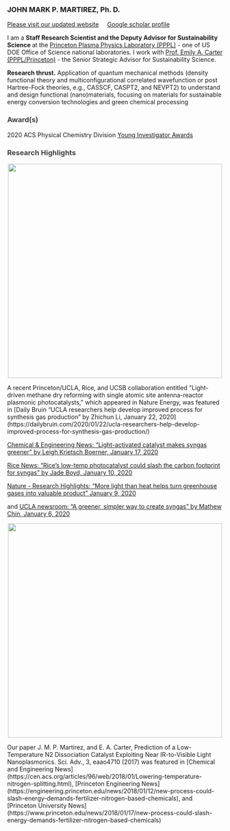 ### JOHN MARK P. MARTIREZ, Ph. D. 

[Please visit our updated website](https://sites.google.com/pppl.gov/martirez-pppl)  &nbsp;&nbsp;&nbsp; [Google scholar profile](https://scholar.google.com/citations?user=_PiDROMAAAAJ&hl=en) 

I am a <b>Staff Research Scientist and the Deputy Advisor for Sustainability Science </b>at the [Princeton Plasma Physics Laboratory (PPPL)](https://www.pppl.gov) - one of US DOE Office of Science national laboratories. I work with [Prof. Emily A. Carter (PPPL/Princeton)](https://carter.princeton.edu/about/) - the Senior Strategic Advisor for Sustainability Science. 

<b>Research thrust.</b> Application of quantum mechanical methods (density functional theory and multiconfigurational correlated wavefunction or post Hartree-Fock theories, e.g., CASSCF, CASPT2, and NEVPT2) to understand and design functional (nano)materials, focusing on materials for sustainable energy conversion technologies and green chemical processing

### <span style="color:#404040">Award(s)</span>
2020 ACS Physical Chemistry Division [Young Investigator Awards](http://phys-acs.org/postdocs/2020.html)

### <span style="color:#404040">Research Highlights</span>

<p align="center">
<img src="https://martirez.github.io/TOC-NatEnergy2020.png" width="500">
</p>
A recent Princeton/UCLA, Rice, and UCSB collaboration entitled "Light-driven methane dry reforming with single atomic site antenna-reactor plasmonic photocatalysts," which appeared in Nature Energy, was featured in
[Daily Bruin “UCLA researchers help develop improved process for synthesis gas production” by Zhichun Li, January 22, 2020](https://dailybruin.com/2020/01/22/ucla-researchers-help-develop-improved-process-for-synthesis-gas-production/) 

[Chemical & Engineering News: “Light-activated catalyst makes syngas greener” by Leigh Krietsch Boerner, January 17, 2020](https://cen.acs.org/synthesis/catalysis/Light-activated-catalyst-makes-syngas/98/i3)

[Rice News: “Rice’s low-temp photocatalyst could slash the carbon footprint for syngas” by Jade Boyd, January 10, 2020](http://news.rice.edu/2020/01/10/gasification-goes-green-2/)

[Nature - Research Highlights: “More light than heat helps turn greenhouse gases into valuable product” January 9, 2020](https://www.nature.com/articles/d41586-020-00027-2)

and
[UCLA newsroom: “A greener, simpler way to create syngas” by Mathew Chin, January 6, 2020](https://samueli.ucla.edu/a-greener-simpler-way-to-create-syngas/)


<p align="center">
<img src="https://martirez.github.io/Carter-Martirez-figure-v2.png" width="500">
</p>
Our paper J. M. P. Martirez, and E. A. Carter, Prediction of a Low-Temperature N2 Dissociation Catalyst Exploiting Near IR-to-Visible Light Nanoplasmonics. Sci. Adv., 3, eaao4710 (2017) was featured in [Chemical and Engineering News](https://cen.acs.org/articles/96/web/2018/01/Lowering-temperature-nitrogen-splitting.html), [Princeton Engineering News](https://engineering.princeton.edu/news/2018/01/12/new-process-could-slash-energy-demands-fertilizer-nitrogen-based-chemicals), and [Princeton University News](https://www.princeton.edu/news/2018/01/17/new-process-could-slash-energy-demands-fertilizer-nitrogen-based-chemicals)











